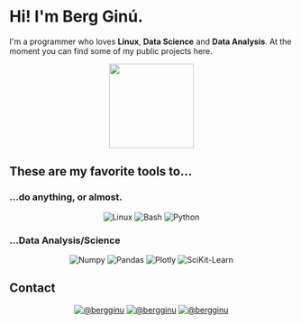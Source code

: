 # Hi! I'm Berg Ginú.

I'm a programmer who loves **Linux**, **Data Science** and **Data Analysis**. At the moment you can find some of my public projects here.  

<div align="center">
  <a href="https://github.com/bergginu">
    <img height="150em" src="https://github-readme-stats.vercel.app/api/top-langs/?username=bergginu&layout=compact&theme=flag-india" />
  </a>


</div>

## These are my favorite tools to...

### ...do anything, or almost.

<div align="center">

![Linux](https://img.shields.io/badge/Linux-FCC624?style=for-the-badge&logo=linux&logoColor=black)
![Bash](https://img.shields.io/badge/GNU%20Bash-4EAA25?style=for-the-badge&logo=GNU%20Bash&logoColor=white)
![Python](https://img.shields.io/badge/Python-FFD43B?style=for-the-badge&logo=python&logoColor=blue)

</div>


### ...Data Analysis/Science

<div align="center">

![Numpy](https://img.shields.io/badge/Numpy-777BB4?style=for-the-badge&logo=numpy&logoColor=white)
![Pandas](https://img.shields.io/badge/Pandas-2C2D72?style=for-the-badge&logo=pandas&logoColor=white)
![Plotly](https://img.shields.io/badge/Plotly-239120?style=for-the-badge&logo=plotly&logoColor=white)
![SciKit-Learn](https://img.shields.io/badge/scikit_learn-F7931E?style=for-the-badge&logo=scikit-learn&logoColor=white)

</div>

## Contact

<div align="center">

[![@bergginu](https://img.shields.io/badge/Gmail-D14836?style=for-the-badge&logo=gmail&logoColor=white)](mailto:ginu.berg@gmail.com?subject=[github])
[![@bergginu](https://img.shields.io/badge/LinkedIn-0077B5?style=for-the-badge&logo=linkedin&logoColor=white)](https://www.linkedin.com/in/bergginu/)
[![@bergginu](https://img.shields.io/badge/Twitter-1DA1F2?style=for-the-badge&logo=twitter&logoColor=whit)](https://twitter.com/bergginu)

</div>
